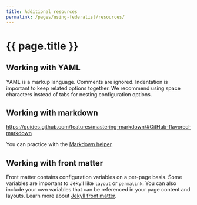 ```yaml
---
title: Additional resources
permalink: /pages/using-federalist/resources/
---
```

# {{ page.title }}

## Working with YAML

YAML is a markup language. Comments are ignored.  Indentation is important to
keep related options together. We recommend using space characters instead of
tabs for nesting configuration options.


## Working with markdown

https://guides.github.com/features/mastering-markdown/#GitHub-flavored-markdown

You can practice with the [Markdown helper](https://markdown-helper.18f.gov/).


## Working with front matter

Front matter contains configuration variables on a per-page basis. Some
variables are important to Jekyll like `layout` or `permalink`. You can also
include your own variables that can be referenced in your page content and
layouts. Learn more about [Jekyll front matter](https://jekyllrb.com/docs/frontmatter/).
